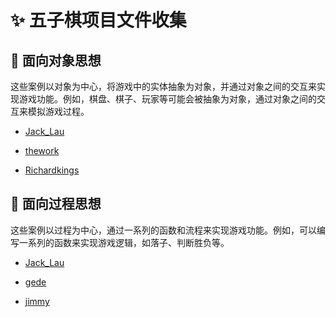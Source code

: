 #  ✨ 五子棋项目文件收集

## 🎈 面向对象思想

这些案例以对象为中心，将游戏中的实体抽象为对象，并通过对象之间的交互来实现游戏功能。例如，棋盘、棋子、玩家等可能会被抽象为对象，通过对象之间的交互来模拟游戏过程。  

- [Jack_Lau](/project_demo/gobang_OO_Jack_Lau)

- [thework](/project_demo/OOPBasedChessGame)

- [Richardkings](/project_demo/gobang_Richardkings)

## 🎊 面向过程思想

这些案例以过程为中心，通过一系列的函数和流程来实现游戏功能。例如，可以编写一系列的函数来实现游戏逻辑，如落子、判断胜负等。  

- [Jack_Lau](/project_demo/gobang_Jack_Lau)

- [gede](/project_demo/gobang_Gede)

- [jimmy](/project_demo/gobang_jimmy)

